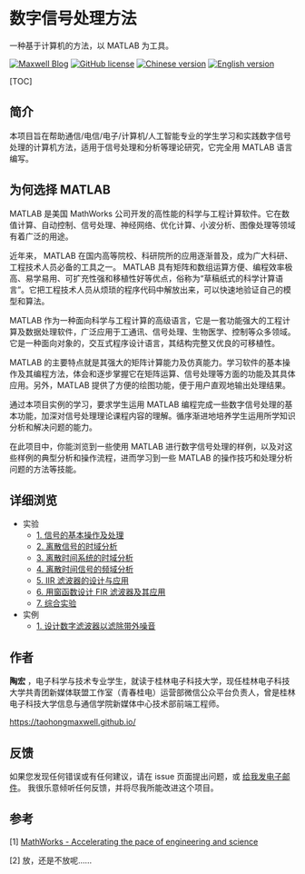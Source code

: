 # 数字信号处理方法

一种基于计算机的方法，以 MATLAB 为工具。

[![Maxwell Blog](https://img.shields.io/badge/Author-Maxwell%20Tao-lightgrey)](https://taohongmaxwell.github.io/)
[![GitHub license](https://img.shields.io/badge/license-MIT-blue.svg)](https://github.com/TaohongMaxwell/Digital-Signal-Processing/edit/master/LICENSE)
[![Chinese version](https://img.shields.io/badge/Language-Chinese-red)](./README_Chinese.md) 
[![English version](https://img.shields.io/badge/Language-English-blue)](./README.md)

[TOC]

## 简介

本项目旨在帮助通信/电信/电子/计算机/人工智能专业的学生学习和实践数字信号处理的计算机方法，适用于信号处理和分析等理论研究，它完全用 MATLAB 语言编写。

## 为何选择 MATLAB

MATLAB 是美国 MathWorks 公司开发的高性能的科学与工程计算软件。它在数值计算、自动控制、信号处理、神经网络、优化计算、小波分析、图像处理等领域有着广泛的用途。

近年来， MATLAB 在国内高等院校、科研院所的应用逐渐普及，成为广大科研、工程技术人员必备的工具之一。  MATLAB 具有矩阵和数组运算方便、编程效率极高、易学易用、可扩充性强和移植性好等优点，俗称为“草稿纸式的科学计算语言”。它把工程技术人员从烦琐的程序代码中解放出来，可以快速地验证自己的模型和算法。 

MATLAB 作为一种面向科学与工程计算的高级语言，它是一套功能强大的工程计算及数据处理软件，广泛应用于工通讯、信号处理、生物医学、控制等众多领域。它是一种面向对象的，交互式程序设计语言，其结构完整又优良的可移植性。

MATLAB 的主要特点就是其强大的矩阵计算能力及仿真能力。学习软件的基本操作及其编程方法，体会和逐步掌握它在矩阵运算、信号处理等方面的功能及其具体应用。另外，MATLAB 提供了方便的绘图功能，便于用户直观地输出处理结果。

通过本项目实例的学习，要求学生运用 MATLAB 编程完成一些数字信号处理的基本功能，加深对信号处理理论课程内容的理解。循序渐进地培养学生运用所学知识分析和解决问题的能力。

在此项目中，你能浏览到一些使用 MATLAB 进行数字信号处理的样例，以及对这些样例的典型分析和操作流程，进而学习到一些 MATLAB 的操作技巧和处理分析问题的方法等技能。

## 详细浏览

- 实验
  - [1. 信号的基本操作及处理](./Experiment%201%20Basic%20operation%20and%20processing%20of%20signals.md)
  - [2. 离散信号的时域分析](./Experiment%202%20Time%20domain%20analysis%20of%20discrete%20signals.md) 
  - [3. 离散时间系统的时域分析](./Experiment%203%20Time%20domain%20analysis%20of%20discrete%20time%20systems.md) 
  - [4. 离散时间信号的频域分析](./Experiment%204%20Frequency%20Domain%20Analysis%20of%20Discrete%20Time%20Signals.md)
  - [5. IIR 滤波器的设计与应用](./Experiment%205%20Design%20and%20Filtering%20of%20IIR%20Filters.md)
  - [6. 用窗函数设计 FIR 滤波器及其应用](./Experiment%206%20Designing%20FIR%20Filters%20with%20Window%20Functions.md)
  - [7. 综合实验](./Experiment%207%20Comprehensive%20experiment.md)
- 实例
  - [1. 设计数字滤波器以滤除带外噪音](./demos/Demo%201%20Design%20digital%20filters%20to%20filter%20out-of-band%20noise.md)

## 作者

**陶宏** ，电子科学与技术专业学生，就读于桂林电子科技大学，现任桂林电子科技大学共青团新媒体联盟工作室（青春桂电）运营部微信公众平台负责人，曾是桂林电子科技大学信息与通信学院新媒体中心技术部前端工程师。 

https://taohongmaxwell.github.io/

## 反馈

如果您发现任何错误或有任何建议，请在 issue 页面提出问题，或 [给我发电子邮件](mailto:taohong_max@outlook.com?subject=About%20DSP%20on%20GitHub)。 我很乐意倾听任何反馈，并将尽我所能改进这个项目。

## 参考

[1] [MathWorks - Accelerating the pace of engineering and science](https://ww2.mathworks.cn/)

[2] 放，还是不放呢……

